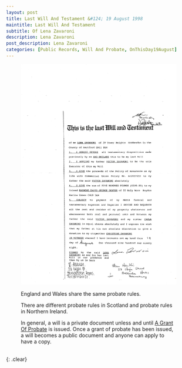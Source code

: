 ```yaml
---
layout: post
title: Last Will And Testament &#124; 19 August 1998
maintitle: Last Will And Testament
subtitle: Of Lena Zavaroni
description: Lena Zavaroni
post_description: Lena Zavaroni
categories: [Public Records, Will And Probate, OnThisDay19August]
---
```


<figure class="fig1">
<a href="/assets/images/public-records/2000-01-06-lena-zavaroni-wills-and-Probate-page-03.jpg"><img src="/assets/images/public-records/2000-01-06-lena-zavaroni-wills-and-Probate-page-03.jpg" class="full-width zoom-in"></a>
</figure>

<figure class="fig2">
<figcaption>
<p>England and Wales share the same probate rules.</p>
<p>There are different probate rules in Scotland and probate rules in Northern Ireland.</p>
<p>In general, a will is a private document unless and until <a href="/2000-01-06-lena-zavaroni-Probate/">A Grant Of Probate</a> is issued. Once a grant of probate has been issued, a will becomes a public document and anyone can apply to have a copy.</p>
</figcaption>
</figure>

<br />{: .clear}

